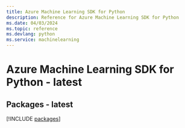 ```yaml
---
title: Azure Machine Learning SDK for Python
description: Reference for Azure Machine Learning SDK for Python
ms.date: 04/03/2024
ms.topic: reference
ms.devlang: python
ms.service: machinelearning
---
```

# Azure Machine Learning SDK for Python - latest
## Packages - latest
[!INCLUDE [packages](machine-learning-index.md)]